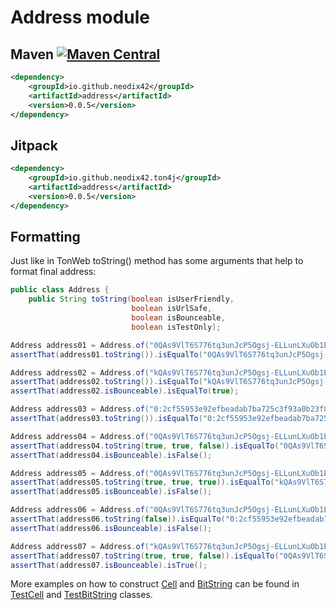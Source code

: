 # Address module

## Maven [![Maven Central][maven-central-svg]][maven-central]

```xml
<dependency>
    <groupId>io.github.neodix42</groupId>
    <artifactId>address</artifactId>
    <version>0.0.5</version>
</dependency>
```

## Jitpack


```xml
<dependency>
    <groupId>io.github.neodix42.ton4j</groupId>
    <artifactId>address</artifactId>
    <version>0.0.5</version>
</dependency>
```

## Formatting

Just like in TonWeb toString() method has some arguments that help to format final address:

```java
public class Address {
    public String toString(boolean isUserFriendly,
                           boolean isUrlSafe,
                           boolean isBounceable,
                           boolean isTestOnly);
```

```java
Address address01 = Address.of("0QAs9VlT6S776tq3unJcP5Ogsj-ELLunLXuOb1EKcOQi4-QO");
assertThat(address01.toString()).isEqualTo("0QAs9VlT6S776tq3unJcP5Ogsj-ELLunLXuOb1EKcOQi4-QO");

Address address02 = Address.of("kQAs9VlT6S776tq3unJcP5Ogsj-ELLunLXuOb1EKcOQi47nL");
assertThat(address02.toString()).isEqualTo("kQAs9VlT6S776tq3unJcP5Ogsj-ELLunLXuOb1EKcOQi47nL");
assertThat(address02.isBounceable).isEqualTo(true);

Address address03 = Address.of("0:2cf55953e92efbeadab7ba725c3f93a0b23f842cbba72d7b8e6f510a70e422e3");
assertThat(address03.toString()).isEqualTo("0:2cf55953e92efbeadab7ba725c3f93a0b23f842cbba72d7b8e6f510a70e422e3");

Address address04 = Address.of("0QAs9VlT6S776tq3unJcP5Ogsj-ELLunLXuOb1EKcOQi4-QO");
assertThat(address04.toString(true, true, false)).isEqualTo("0QAs9VlT6S776tq3unJcP5Ogsj-ELLunLXuOb1EKcOQi4-QO");
assertThat(address04.isBounceable).isFalse();

Address address05 = Address.of("0QAs9VlT6S776tq3unJcP5Ogsj-ELLunLXuOb1EKcOQi4-QO");
assertThat(address05.toString(true, true, true)).isEqualTo("kQAs9VlT6S776tq3unJcP5Ogsj-ELLunLXuOb1EKcOQi47nL");
assertThat(address05.isBounceable).isFalse();

Address address06 = Address.of("0QAs9VlT6S776tq3unJcP5Ogsj-ELLunLXuOb1EKcOQi4-QO");
assertThat(address06.toString(false)).isEqualTo("0:2cf55953e92efbeadab7ba725c3f93a0b23f842cbba72d7b8e6f510a70e422e3");
assertThat(address06.isBounceable).isFalse();

Address address07 = Address.of("kQAs9VlT6S776tq3unJcP5Ogsj-ELLunLXuOb1EKcOQi47nL");
assertThat(address07.toString(true, true, false)).isEqualTo("0QAs9VlT6S776tq3unJcP5Ogsj-ELLunLXuOb1EKcOQi4-QO");
assertThat(address07.isBounceable).isTrue();
```

More examples on how to construct [Cell](../cell/src/main/java/org/ton/java/cell/Cell.java) and [BitString](../bitstring/src/main/java/org/ton/java/bitstring/BitString.java) can be
found in [TestCell](../cell/src/test/java/org/ton/java/cell/TestCell.java) and [TestBitString](../bitstring/src/test/java/org/ton/java/bitstring/TestBitString.java) classes.

[maven-central-svg]: https://img.shields.io/maven-central/v/io.github.neodix42/address

[maven-central]: https://mvnrepository.com/artifact/io.github.neodix42/address

[ton-svg]: https://img.shields.io/badge/Based%20on-TON-blue

[ton]: https://ton.org